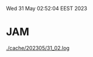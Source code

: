 Wed 31 May 02:52:04 EEST 2023
# JAM
<a href='./cache/202305/31_02.log'>./cache/202305/31_02.log</a>
